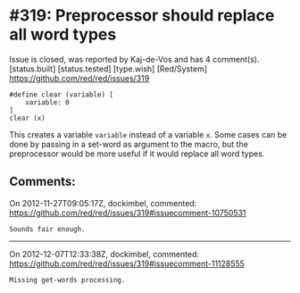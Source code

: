 
#319: Preprocessor should replace all word types
================================================================================
Issue is closed, was reported by Kaj-de-Vos and has 4 comment(s).
[status.built] [status.tested] [type.wish] [Red/System]
<https://github.com/red/red/issues/319>

```
#define clear (variable) [
    variable: 0
]
clear (x)
```

This creates a variable `variable` instead of a variable `x`. Some cases can be done by passing in a set-word as argument to the macro, but the preprocessor would be more useful if it would replace all word types.



Comments:
--------------------------------------------------------------------------------

On 2012-11-27T09:05:17Z, dockimbel, commented:
<https://github.com/red/red/issues/319#issuecomment-10750531>

    Sounds fair enough.

--------------------------------------------------------------------------------

On 2012-12-07T12:33:38Z, dockimbel, commented:
<https://github.com/red/red/issues/319#issuecomment-11128555>

    Missing get-words processing.

